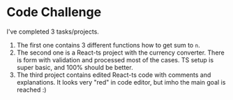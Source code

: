 # Code Challenge

I've completed 3 tasks/projects.
1. The first one contains 3 different functions how to get sum to `n`.
2. The second one is a React-ts project with the currency 
converter. There is form with validation and processed 
most of the cases. TS setup is super basic, and 100% should be better.
3. The third project contains edited React-ts code with comments
and explanations. It looks very "red" in code editor,
but imho the main goal is reached :)